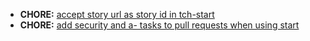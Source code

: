 * **CHORE:** [accept story url as story id in tch-start](https://www.pivotaltracker.com/story/show/71408354)
* **CHORE:** [add security and a- tasks to pull requests when using start](http://www.pivotaltracker.com/story/show/70200826)

